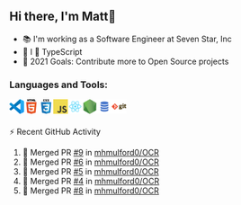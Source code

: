 

## Hi there, I'm Matt👋

- 📚 I'm working as a Software Engineer at Seven Star, Inc
- 🌱 I :sparkling_heart: TypeScript
- 🥅 2021 Goals: Contribute more to Open Source projects


### Languages and Tools:

<img align="left" alt="Visual Studio Code" width="26px" src="https://raw.githubusercontent.com/github/explore/80688e429a7d4ef2fca1e82350fe8e3517d3494d/topics/visual-studio-code/visual-studio-code.png" />
<img align="left" alt="HTML5" width="26px" src="https://raw.githubusercontent.com/github/explore/80688e429a7d4ef2fca1e82350fe8e3517d3494d/topics/html/html.png" />
<img align="left" alt="CSS3" width="26px" src="https://raw.githubusercontent.com/github/explore/80688e429a7d4ef2fca1e82350fe8e3517d3494d/topics/css/css.png" />
<img align="left" alt="JavaScript" width="26px" src="https://raw.githubusercontent.com/github/explore/80688e429a7d4ef2fca1e82350fe8e3517d3494d/topics/javascript/javascript.png" />
<img align="left" alt="React" width="26px" src="https://raw.githubusercontent.com/github/explore/80688e429a7d4ef2fca1e82350fe8e3517d3494d/topics/react/react.png" />
<img align="left" alt="Node.js" width="26px" src="https://raw.githubusercontent.com/github/explore/80688e429a7d4ef2fca1e82350fe8e3517d3494d/topics/nodejs/nodejs.png" />
<img align="left" alt="SQL" width="26px" src="https://raw.githubusercontent.com/github/explore/80688e429a7d4ef2fca1e82350fe8e3517d3494d/topics/sql/sql.png" />
<img align="left" alt="Git" width="26px" src="https://raw.githubusercontent.com/github/explore/80688e429a7d4ef2fca1e82350fe8e3517d3494d/topics/git/git.png" />
<br />
<br />


:zap: Recent GitHub Activity
  
<!--START_SECTION:activity-->
1. 🎉 Merged PR [#9](https://github.com/mhmulford0/OCR/pull/9) in [mhmulford0/OCR](https://github.com/mhmulford0/OCR)
2. 🎉 Merged PR [#6](https://github.com/mhmulford0/OCR/pull/6) in [mhmulford0/OCR](https://github.com/mhmulford0/OCR)
3. 🎉 Merged PR [#5](https://github.com/mhmulford0/OCR/pull/5) in [mhmulford0/OCR](https://github.com/mhmulford0/OCR)
4. 🎉 Merged PR [#4](https://github.com/mhmulford0/OCR/pull/4) in [mhmulford0/OCR](https://github.com/mhmulford0/OCR)
5. 🎉 Merged PR [#8](https://github.com/mhmulford0/OCR/pull/8) in [mhmulford0/OCR](https://github.com/mhmulford0/OCR)
<!--END_SECTION:activity-->

